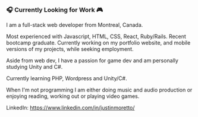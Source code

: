 ### 🎧 Currently Looking for Work 🎮

I am a full-stack web developer from Montreal, Canada.

Most experienced with Javascript, HTML, CSS, React, Ruby/Rails. Recent bootcamp graduate.
Currently working on my portfolio website, and mobile versions of my projects, while seeking employment. 

Aside from web dev, I have a passion for game dev and am personally studying Unity and C#.

Currently learning PHP, Wordpress and Unity/C#.

When I'm not programming I am either doing music and audio production or enjoying reading, working out or playing video games.

LinkedIn: https://www.linkedin.com/in/justinmoretto/
